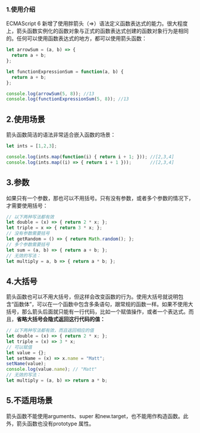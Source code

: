 ### 1.使用介绍

ECMAScript 6 新增了使用胖箭头（=>）语法定义函数表达式的能力。很大程度上，箭头函数实例化的函数对象与正式的函数表达式创建的函数对象行为是相同的。任何可以使用函数表达式的地方，都可以使用箭头函数：

```javascript
let arrowSum = (a, b) => {
  return a + b;
};

let functionExpressionSum = function(a, b) {
  return a + b;
};

console.log(arrowSum(5, 8)); //13
console.log(functionExpressionSum(5, 8)); //13
```

## 2.使用场景

箭头函数简洁的语法非常适合嵌入函数的场景：

```javascript
let ints = [1,2,3];

console.log(ints.map(function(i) { return i + 1; })); //[2,3,4]
console.log(ints.map((i) => { return i + 1 }));       //[2,3,4]
```

## 3.参数

如果只有一个参数，那也可以不用括号。只有没有参数，或者多个参数的情况下，才需要使用括号：

```javascript
// 以下两种写法都有效
let double = (x) => { return 2 * x; };
let triple = x => { return 3 * x; };
// 没有参数需要括号
let getRandom = () => { return Math.random(); };
// 多个参数需要括号
let sum = (a, b) => { return a + b; };
// 无效的写法：
let multiply = a, b => { return a * b; };
```

## 4.大括号

箭头函数也可以不用大括号，但这样会改变函数的行为。使用大括号就说明包含“函数体”，可以在一个函数中包含多条语句，跟常规的函数一样。如果不使用大括号，那么箭头后面就只能有一行代码，比如一个赋值操作，或者一个表达式。而且，**省略大括号会隐式返回这行代码的值：**

```javascript
// 以下两种写法都有效，而且返回相应的值
let double = (x) => { return 2 * x; };
let triple = (x) => 3 * x;
// 可以赋值
let value = {};
let setName = (x) => x.name = "Matt";
setName(value);
console.log(value.name); // "Matt"
// 无效的写法：
let multiply = (a, b) => return a * b;
```

## 5.不适用场景

箭头函数不能使用arguments、super 和new.target，也不能用作构造函数。此外，箭头函数也没有prototype 属性。

